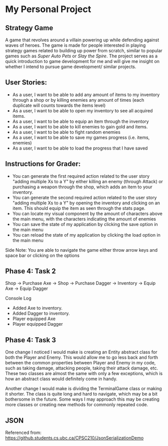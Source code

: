 # My Personal Project

## Strategy Game
A game that revolves around a villain powering up while defending against waves
of heroes. The game is made for people interested in playing strategy games related
to building up power from scratch, similar to popular games such as *Super Auto Pets* or *Slay the Spire*.
The project serves as a quick introduction to game development for me and will give me insight on
whether I intend to pursue game development/ similar projects.

## **User Stories:**
- As a user, I want to be able to add any amount of items to my inventory through a shop or by killing enemies any amount of times
  (each duplicate will counts towards the items level)
- As a user, I want to be able to open my inventory to see all acquired items.
- As a user, I want to be able to equip an item through the inventory
- As a user, I want to be able to kill enemies to gain gold and items.
- As a user, I want to be able to fight random enemies
- As a user, I want to be able to save my games progress (i.e. items, enemies)
- As a user, I want to be able to load the progress that I have saved

## **Instructions for Grader:**
- You can generate the first required action related to the user story "adding multiple Xs to a Y" by either killing an enemy (through Attack) or purchasing a weapon through the shop, which adds an item to your inventory.
- You can generate the second required action related to the user story "adding multiple Xs to a Y" by opening the inventory and clicking on an item. This should equip the item as seen through the stats page.
- You can locate my visual component by the amount of characters above the main menu, with the characters indicating the amount of enemies
- You can save the state of my application by clicking the save option in the main menu
- You can reload the state of my application by clicking the load option in the main menu

Side Note: You are able to navigate the game either throw arrow keys and space bar or clicking on the options

## **Phase 4: Task 2**
Shop -> Purchase Axe -> Shop -> Purchase Dagger -> Inventory -> Equip Axe -> Equip Dagger

Console Log
- Added Axe to inventory.
- Added Dagger to inventory.
- Player equipped Axe
- Player equipped Dagger

## **Phase 4: Task 3**

One change I noticed I would make is creating an Entity abstract class for both the Player and Enemy. This would allow
me to go less back and forth between the common properties between Player and Enemy in my code, such as taking damage, 
attacking people, taking their attack damage, etc. These two classes are almost the same with only a few exceptions, 
which is how an abstract class would definitely come in handy. 

Another change I would make is dividing the TerminalGame class or making it shorter. The class
is quite long and hard to navigate, which may be a bit bothersome in the future. Some ways I may approach this may be
creating more classes or creating new methods for commonly repeated code. 


## **JSON**
Referenced from: https://github.students.cs.ubc.ca/CPSC210/JsonSerializationDemo
